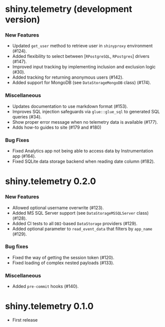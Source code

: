 # shiny.telemetry (development version)

### New Features

- Updated `get_user` method to retrieve user in `shinyproxy` environment (#124).
- Added flexibility to select between [`RPostgreSQL`, `RPostgres`] drivers (#147).
- Improved input tracking by implementing inclusion and exclusion logic (#30).
- Added tracking for returning anonymous users (#142).
- Added support for MongoDB (see `DataStorageMongoDB` class) (#174).

### Miscellaneous

- Updates documentation to use markdown format (#153).
- Improves SQL injection safeguards via `glue::glue_sql` to generated SQL queries (#34).
- Show proper error message when no telemetry data is available (#177).
- Adds how-to guides to site (#179 and #180)

### Bug Fixes

- Fixed Analytics app not being able to access data by Instrumentation app (#164).
- Fixed SQLite data storage backend when reading date column (#182).

# shiny.telemetry 0.2.0

### New Features

- Allowed optional username overwrite (#123).
- Added MS SQL Server support (see `DataStorageMSSQLServer` class) (#128).
- Added CI tests to all `DBI`-based `DataStorage` providers (#129).
- Added optional parameter to `read_event_data` that filters by `app_name` (#129).

### Bug fixes

- Fixed the way of getting the session token (#120).
- Fixed loading of complex nested payloads (#133).

### Miscellaneous

- Added `pre-commit` hooks (#140).

# shiny.telemetry 0.1.0

- First release
